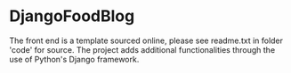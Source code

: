 # DjangoFoodBlog

The front end is a template sourced online, please see readme.txt in folder 'code' for source.
The project adds additional functionalities through the use of Python's Django framework.